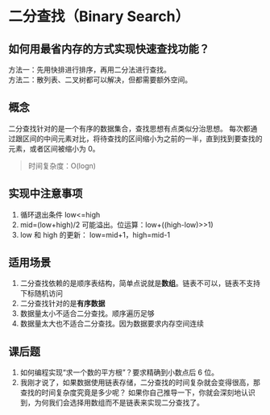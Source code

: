 # 二分查找（Binary Search）

## 如何用最省内存的方式实现快速查找功能？
方法一：先用快排进行排序，再用二分法进行查找。<br/>
方法二：散列表、二叉树都可以解决，但都需要额外空间。


## 概念
二分查找针对的是一个有序的数据集合，查找思想有点类似分治思想。
每次都通过跟区间的中间元素对比，将待查找的区间缩小为之前的一半，直到找到要查找的元素，或者区间被缩小为 0。

> 时间复杂度：O(logn)
## 实现中注意事项
1. 循环退出条件 low<=high
2. mid=(low+high)/2 可能溢出。位运算：low+((high-low)>>1)
3. low 和 high 的更新： low=mid+1，high=mid-1

## 适用场景
1. 二分查找依赖的是顺序表结构，简单点说就是**数组**。链表不可以，链表不支持下标随机访问
2. 二分查找针对的是**有序数据**
3. 数据量太小不适合二分查找。顺序遍历足够
4. 数据量太大也不适合二分查找。因为数据要求内存空间连续

## 课后题
1. 如何编程实现“求一个数的平方根”？要求精确到小数点后 6 位。 
2. 我刚才说了，如果数据使用链表存储，二分查找的时间复杂就会变得很高，那查找的时间复杂度究竟是多少呢？
   如果你自己推导一下，你就会深刻地认识到，为何我们会选择用数组而不是链表来实现二分查找了。